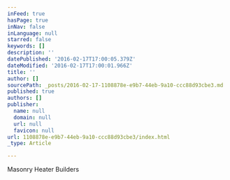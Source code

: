 ```yaml
---
inFeed: true
hasPage: true
inNav: false
inLanguage: null
starred: false
keywords: []
description: ''
datePublished: '2016-02-17T17:00:05.379Z'
dateModified: '2016-02-17T17:00:01.966Z'
title: ''
author: []
sourcePath: _posts/2016-02-17-1108878e-e9b7-44eb-9a10-ccc88d93cbe3.md
published: true
authors: []
publisher:
  name: null
  domain: null
  url: null
  favicon: null
url: 1108878e-e9b7-44eb-9a10-ccc88d93cbe3/index.html
_type: Article

---
```

Masonry Heater Builders